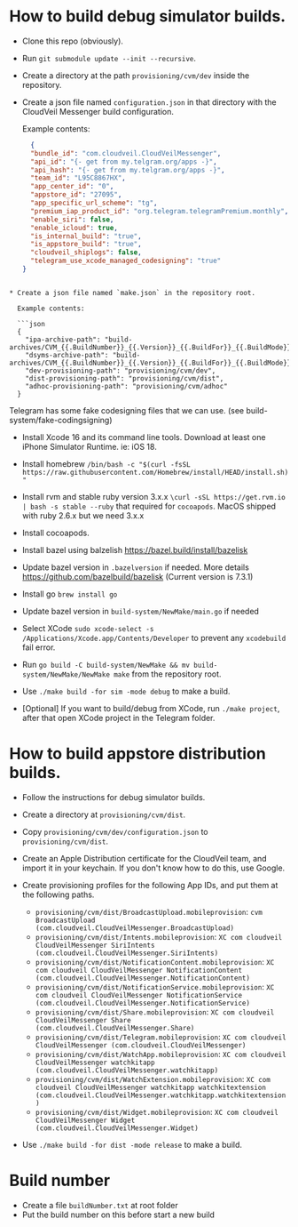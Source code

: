 # How to build debug simulator builds.

* Clone this repo (obviously).

* Run `git submodule update --init --recursive`.

* Create a directory at the path `provisioning/cvm/dev` inside the repository.

* Create a json file named `configuration.json` in that directory with the CloudVeil Messenger build configuration.

  Example contents:
  ```json
    {
  	"bundle_id": "com.cloudveil.CloudVeilMessenger",
  	"api_id": "{- get from my.telgram.org/apps -}",
  	"api_hash": "{- get from my.telgram.org/apps -}",
    "team_id": "L95C8867HX",
    "app_center_id": "0",
    "appstore_id": "27095",
    "app_specific_url_scheme": "tg",
    "premium_iap_product_id": "org.telegram.telegramPremium.monthly",
    "enable_siri": false,
    "enable_icloud": true,
    "is_internal_build": "true",
    "is_appstore_build": "true",
    "cloudveil_shiplogs": false,
    "telegram_use_xcode_managed_codesigning": "true"
  }
```

* Create a json file named `make.json` in the repository root.

  Example contents:

  ```json
  {
  	"ipa-archive-path": "build-archives/CVM_{{.BuildNumber}}_{{.Version}}_{{.BuildFor}}_{{.BuildMode}}.ipa",
  	"dsyms-archive-path": "build-archives/CVM_{{.BuildNumber}}_{{.Version}}_{{.BuildFor}}_{{.BuildMode}}.dSYMs",
  	"dev-provisioning-path": "provisioning/cvm/dev",
  	"dist-provisioning-path": "provisioning/cvm/dist",
  	"adhoc-provisioning-path": "provisioning/cvm/adhoc"
  }
  ```

  Telegram has some fake codesigning files that we can use. (see build-system/fake-codingsigning)

* Install Xcode 16 and its command line tools. Download at least one iPhone Simulator Runtime. ie: iOS 18.

* Install homebrew `/bin/bash -c "$(curl -fsSL https://raw.githubusercontent.com/Homebrew/install/HEAD/install.sh)"`

* Install rvm and stable ruby version 3.x.x `\curl -sSL https://get.rvm.io | bash -s stable --ruby` that required for `cocoapods`. MacOS shipped with ruby 2.6.x but we need 3.x.x

* Install cocoapods.

* Install bazel using balzelish https://bazel.build/install/bazelisk
  
* Update bazel version in `.bazelversion` if needed. More details https://github.com/bazelbuild/bazelisk (Current version is 7.3.1)

* Install go `brew install go`

* Update bazel version in `build-system/NewMake/main.go` if needed

* Select XCode `sudo xcode-select -s /Applications/Xcode.app/Contents/Developer` to prevent any `xcodebuild` fail error.

* Run `go build -C build-system/NewMake && mv build-system/NewMake/NewMake make` from the repository root.

* Use `./make build -for sim -mode debug` to make a build.

* [Optional] If you want to build/debug from XCode, run `./make project`, after that open XCode project in the Telegram folder.

# How to build appstore distribution builds.

* Follow the instructions for debug simulator builds.

* Create a directory at `provisioning/cvm/dist`.

* Copy `provisioning/cvm/dev/configuration.json` to `provisioning/cvm/dist`.

* Create an Apple Distribution certificate for the CloudVeil team, and import it in your keychain.
  If you don't know how to do this, use Google.

* Create provisioning profiles for the following App IDs, and put them at the following paths.
   - `provisioning/cvm/dist/BroadcastUpload.mobileprovision`: `cvm BroadcastUpload (com.cloudveil.CloudVeilMessenger.BroadcastUpload)`
   - `provisioning/cvm/dist/Intents.mobileprovision`: `XC com cloudveil CloudVeilMessenger SiriIntents (com.cloudveil.CloudVeilMessenger.SiriIntents)`
   - `provisioning/cvm/dist/NotificationContent.mobileprovision`: `XC com cloudveil CloudVeilMessenger NotificationContent (com.cloudveil.CloudVeilMessenger.NotificationContent)`
   - `provisioning/cvm/dist/NotificationService.mobileprovision`: `XC com cloudveil CloudVeilMessenger NotificationService (com.cloudveil.CloudVeilMessenger.NotificationService)`
   - `provisioning/cvm/dist/Share.mobileprovision`: `XC com cloudveil CloudVeilMessenger Share (com.cloudveil.CloudVeilMessenger.Share)`
   - `provisioning/cvm/dist/Telegram.mobileprovision`: `XC com cloudveil CloudVeilMessenger (com.cloudveil.CloudVeilMessenger)`
   - `provisioning/cvm/dist/WatchApp.mobileprovision`: `XC com cloudveil CloudVeilMessenger watchkitapp (com.cloudveil.CloudVeilMessenger.watchkitapp)`
   - `provisioning/cvm/dist/WatchExtension.mobileprovision`: `XC com cloudveil CloudVeilMessenger watchkitapp watchkitextension (com.cloudveil.CloudVeilMessenger.watchkitapp.watchkitextension)`
   - `provisioning/cvm/dist/Widget.mobileprovision`: `XC com cloudveil CloudVeilMessenger Widget (com.cloudveil.CloudVeilMessenger.Widget)`

* Use `./make build -for dist -mode release` to make a build.

# Build number
- Create a file `buildNumber.txt` at root folder
- Put the build number on this before start a new build